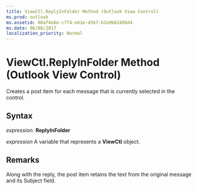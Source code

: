 ```yaml
---
title: ViewCtl.ReplyInFolder Method (Outlook View Control)
ms.prod: outlook
ms.assetid: 00af4a6e-c7f4-e61e-d367-b2a9b62498d4
ms.date: 06/08/2017
localization_priority: Normal
---
```



# ViewCtl.ReplyInFolder Method (Outlook View Control)

Creates a post item for each message that is currently selected in the control.


## Syntax

 _expression_. **ReplyInFolder**

_expression_ A variable that represents a  **ViewCtl** object.


## Remarks

Along with the reply, the post item retains the text from the original message and its Subject field. 


